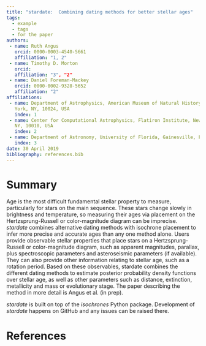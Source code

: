 ```yaml
---
title: "stardate:  Combining dating methods for better stellar ages"
tags:
  - example
  - tags
  - for the paper
authors:
 - name: Ruth Angus
   orcid: 0000-0003-4540-5661
   affiliation: "1, 2"
 - name: Timothy D. Morton
   orcid:
   affiliation: "3", "2"
 - name: Daniel Foreman-Mackey
   orcid: 0000-0002-9328-5652
   affiliation: "2"
affiliations:
 - name: Department of Astrophysics, American Museum of Natural History, New
   York, NY, 10024, USA
   index: 1
 - name: Center for Computational Astrophysics, Flatiron Institute, New York,
   NY, 10010, USA
   index: 2
 - name: Department of Astronomy, University of Florida, Gainesville, FL, USA
   index: 3
date: 30 April 2019
bibliography: references.bib
---
```


# Summary

Age is the most difficult fundamental stellar property to measure,
particularly for stars on the main sequence.
These stars change slowly in brightness and temperature, so measuring their
ages via placement on the Hertzsprung-Russell or color-magnitude diagram can
be imprecise.
*stardate* combines alternative dating methods with isochrone placement to
infer more precise and accurate ages than any one method alone.
Users provide observable stellar properties that place stars on a
Hertzsprung-Russell or color-magnitude diagram, such as apparent magnitudes,
parallax, plus spectroscopic parameters and asteroseismic parameters (if
available).
They can also provide other information relating to stellar age, such as a
rotation period.
Based on these observables, stardate combines the different dating methods to
estimate posterior probability density functions over stellar age, as well as
other parameters such as distance, extinction, metallicity and mass or
evolutionary stage.
The paper describing the method in more detail is Angus et al. (in prep).

*stardate* is built on top of the *isochrones* Python package.
Development of *stardate* happens on GitHub and any issues can be raised
there.

# References
